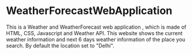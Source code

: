 # WeatherForecastWebApplication
This is a Weather and WeatherForecast web application , which is made of HTML, CSS, Javascript and Weather API. This website shows the current weather information and next 6 days weather information of the place you search. By default the location set to "Delhi".
